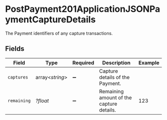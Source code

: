# PostPayment201ApplicationJSONPaymentCaptureDetails

The Payment identifiers of any capture transactions.


## Fields

| Field                                    | Type                                     | Required                                 | Description                              | Example                                  |
| ---------------------------------------- | ---------------------------------------- | ---------------------------------------- | ---------------------------------------- | ---------------------------------------- |
| `captures`                               | array<*string*>                          | :heavy_minus_sign:                       | Capture details of the Payment.          |                                          |
| `remaining`                              | *?float*                                 | :heavy_minus_sign:                       | Remaining amount of the capture details. | 123                                      |